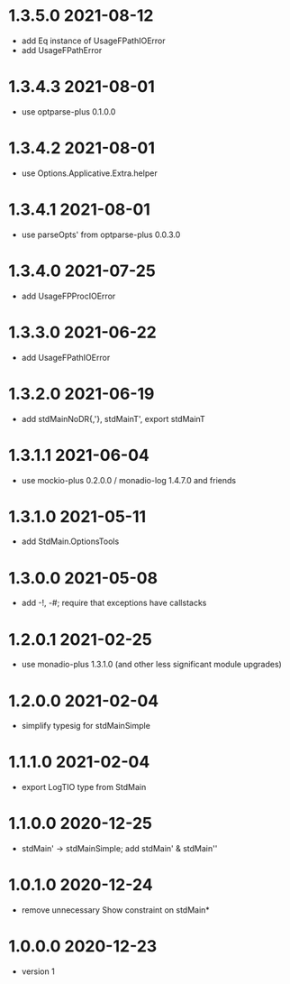 1.3.5.0 2021-08-12
==================
- add Eq instance of UsageFPathIOError
- add UsageFPathError

1.3.4.3 2021-08-01
==================
- use optparse-plus 0.1.0.0

1.3.4.2 2021-08-01
===================
- use Options.Applicative.Extra.helper

1.3.4.1 2021-08-01
===================
- use parseOpts' from optparse-plus 0.0.3.0

1.3.4.0 2021-07-25
==================
- add UsageFPProcIOError

1.3.3.0 2021-06-22
==================
- add UsageFPathIOError

1.3.2.0 2021-06-19
==================
- add stdMainNoDR{,'}, stdMainT', export stdMainT

1.3.1.1 2021-06-04
==================
- use mockio-plus 0.2.0.0 / monadio-log 1.4.7.0 and friends

1.3.1.0 2021-05-11
==================
- add StdMain.OptionsTools

1.3.0.0 2021-05-08
==================
- add -!, -#; require that exceptions have callstacks

1.2.0.1 2021-02-25
==================
- use monadio-plus 1.3.1.0 (and other less significant module upgrades)

1.2.0.0 2021-02-04
==================
- simplify typesig for stdMainSimple

1.1.1.0 2021-02-04
==================
- export LogTIO type from StdMain

1.1.0.0 2020-12-25
==================
- stdMain' -> stdMainSimple; add stdMain' & stdMain''

1.0.1.0 2020-12-24
==================
- remove unnecessary Show constraint on stdMain*

1.0.0.0 2020-12-23
==================
- version 1
